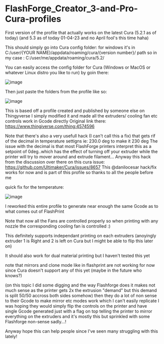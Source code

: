# FlashForge_Creator_3-and-Pro-Cura-profiles

First version of the profile that actually works on the latest Cura (5.2.1 as of today) (and 5.3 as of today 01-04-23 and no April fool's this time haha)

This should simply go into Cura config folder: for windows it's in C:/user/{YOUR NAME}/appdata/roaming/cura/{version number}/ path
so in my case : C:/user/me/appdata/roaming/cura/5.2/

You can easily access the config folder for Cura (Windows or MacOS or whatever Linux distro you like to run) by goin there:

![image](https://user-images.githubusercontent.com/47520744/229313406-9ebf0347-7140-4b30-9549-6111152149d3.png)

Then just paste the folders from the profile like so:

![image](https://user-images.githubusercontent.com/47520744/232001081-94d57cb4-1756-4f27-8230-fbea8df84d82.png)


This is based off a profile created and published by someone else on Thingyverse I simply modified it and made all the extruders/ cooling fan etc controls work in Gcode directly
Original link there:
https://www.thingiverse.com/thing:4574596

Note that there's also a very usefull hack (I can't call this a fix) that gets rif of the decimal in temperature settigns ie: 230.0 deg to make it 230 deg
The issue with the decimal is that most FlashForge printers interpret this as a setpoint of 0deg..which has the effect of turning off your extruder while the printer will try to mover around and extrude filament...
Anyway this hack from the discussion over there on this cura issue: https://github.com/Ultimaker/Cura/issues/8657
This @danilocesar hack/fix works for now and is part of this profile so thanks to all the people before me

quick fix for the temperature:

![image](https://user-images.githubusercontent.com/47520744/229313361-73ddfa17-02cb-413a-be54-a23ff6484981.png)


I reworked this entire profile to generate near enough the same Gcode as to what comes out of FlashPrint

Note that now all the Fans are controlled properly so when printing with any nozzle the corresponding cooling fan is controlled :)

This definitely supports independant printing on each extruders (anoyingly extruder 1 is Right and 2 is left on Cura but I might be able to flip this later on)


It should also work for dual material printing but I haven't tested this yet

note that mirrors and clone mode like in flashprint are not working for now since Cura doesn't support any of this yet (maybe in the future who knows?)

(on this topic I did some digging and the way Flashforge does it makes not much sense as the printer gets 2x the extrusion "demand" but this demand is split 50/50 accross both sides somehow) then they do a lot of non sense to their Gcode to make mirror etc modes work which I can't easily replicate
I was hoping they would simply flip the controls on the printer and have single Gcode generated just with a flag on top telling the printer to mirror everything on the extruders and it's mostly this but sprinkled with some Flashforge non-sense sadly...!


Anyway hope this can help people since I've seen many struggling with this lately!
